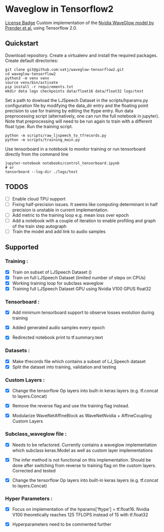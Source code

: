 # Waveglow in Tensorflow2
[License Badge]()
Custom implementation of the [Nvidia WaveGlow model by Prender et al.](https://arxiv.org/abs/1811.00002) using Tensorflow 2.0.

## Quickstart

Download repository. Create a virtualenv and install the required packages. Create default directories:

```shell
git clone git@github.com:vatj/waveglow-tensorflow2.git
cd waveglow-tensorflow2
python3 -m venv venv
source venv/bin/activate
pip install -r requirements.txt
mkdir data logs checkpoints data/float16 data/float32 logs/test
```

Set a path to dowload the LJSpeech Dataset in the scripts/hparams.py configuration file by modifying the data_dir entry and the floating point precision to use for training by editing the ftype entry. Run data preprocessing script (alternatively, one can run the full notebook in jupyter). Note that preprocessing will need to be run again to train with a different float type. Run the training script.

```shell
python -m scripts/raw_ljspeech_to_tfrecords.py
python -m scripts/training_main.py
```

Use tensorboard in a notebook to monitor training or run tensorboard directly from the command line

```shell
jupyter-notebook notebooks/control_tensorboard.ipynb
# or
tensorboard --log-dir ./logs/test
```

## TODOS

- [ ] Enable cloud TPU support
- [ ] Fixing half-precision issues. It seems like computing determinant in half precision is unstable in current implementation.
- [ ] Add metric to the training loop e.g. mean loss over epoch
- [ ] Add a notebook with a couple of iteration to enable profiling and graph of the train step autograph
- [ ] Train the model and add link to audio samples

## Supported

### Training :
- [x] Train on subset of LJSpeech Dataset ()
- [x] Train on full LJSpeech Dataset (limited number of steps on CPUs)
- [x] Working training loop for subclass waveglow
- [x] Training full LJSpeech Dataset GPU using Nvidia V100 GPUS float32

### Tensorboard :
- [x] Add minimum tensorboard support to observe losses evolution during training
- [x] Added generated audio samples every epoch
- [x] Redirected notebook print to tf.summary.text


### Datasets :
- [x] Make tfrecords file which contains a subset of LJ_Speech dataset
- [x] Split the dataset into training, validation and testing 

### Custom Layers :
- [x] Change the tensorflow Op layers into built-in keras layers (e.g. tf.concat to layers.Concat)
- [x] Remove the reverse flag and use the training flag instead.
- [x] Modularize WaveNetAffineBlock as WaveNetNvidia + AffineCoupling Custom Layers


### Subclass_waveglow file :
- [x] Needs to be refactored. Currently contains a waveglow implementation which subclass keras.Model as well as custom layer implementations 
- [x] The infer method is not functional on this implementation. Should be done after switching from reverse to training flag on the custom layers. Corrected and tested
- [x] Change the tensorflow Op layers into built-in keras layers (e.g. tf.concat to layers.Concat)


### Hyper Parameters :
- [x] Focus on implementation of the hparams['ftype'] = tf.float16. Nvidia V100 theoretically reaches 125 TFLOPS instead of 15 with tf.float32
- [x] Hyperparameters need to be commented further


